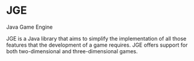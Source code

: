 # JGE
Java Game Engine

JGE is a Java library that aims to simplify the implementation of all those features that the development of a game requires. 
JGE offers support for both two-dimensional and three-dimensional games.
